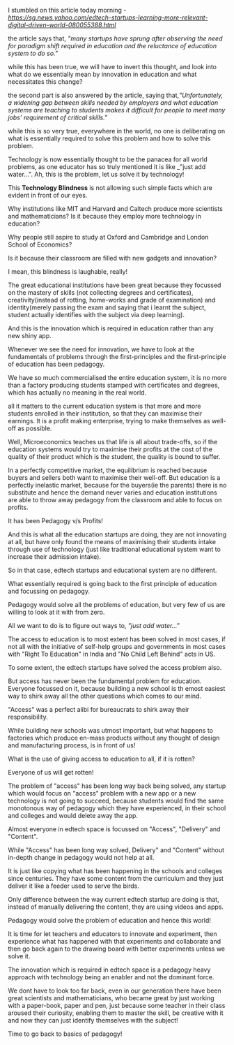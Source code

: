 I stumbled on this article today morning - _https://sg.news.yahoo.com/edtech-startups-learning-more-relevant-digital-driven-world-080055388.html_

the article says that, _"many startups have sprung after observing the need for paradigm shift required in education and the reluctance of education system to do so."_

while this has been true, we will have to invert this thought, and look into what do we essentially mean by innovation in education and what necessitates this change?

the second part is also answered by the article, saying that,_"Unfortunately, a widening gap between skills needed by employers and what
education systems are teaching to students makes it difficult for people to meet many jobs’ requirement of critical skills."_

while this is so very true, everywhere in the world, no one is deliberating on what is essentially required to solve this problem and how to solve this problem.

Technology is now essentially thought to be the panacea for all world problems, as one educator has so truly mentioned it is like _"just add water...". Ah, this is the problem, let us solve it by technology!

This **Technology Blindness** is not allowing such simple facts which are evident in front of our eyes.

Why institutions like MIT and Harvard and Caltech produce more scientists and mathematicians? Is it because they employ more technology in education?

Why people still aspire to study at Oxford and Cambridge and London School of Economics?

Is it because their classroom are filled with new gadgets and innovation?

I mean, this blindness is laughable, really!

The great educational institutions have been great because they focussed on the mastery of skills (not collecting degrees and certificates), creativity(instead of rotting, home-works and grade of examination) and identity(merely passing the exam and saying that i learnt the subject, student actually identifies with the subject via deep learning).

And this is the innovation which is required in education rather than any new shiny app.

Whenever we see the need for innovation, we have to look at the fundamentals of problems through the first-principles and the first-principle of education has been pedagogy.

We have so much commercialised the entire education system, it is no more than a factory producing students stamped with certificates and degrees, which has actually no meaning in the real world.

all it matters to the current education system is that more and more students enrolled in their institution, so that they can maximise their earnings. It is a profit making enterprise, trying to make themselves as well-off as possible.

Well, Microeconomics teaches us that life is all about trade-offs, so if the education systems would try to maximise their profits at the cost of the quality of their product which is the student, the quality is bound to suffer.

In a perfectly competitive market, the equilibrium is reached because buyers and sellers both want to maximise their well-off. But education is a perfectly inelastic market, because for the buyers(ie the parents) there is no substitute and hence the demand never varies and education institutions are able to throw away pedagogy from the classroom and able to focus on profits.

It has been Pedagogy v/s Profits!

And this is what all the education startups are doing, they are not innovating at all, but have only found the means of maximising their students intake through use of technology (just like traditional educational system want to increase their admission intake).

So in that case, edtech startups and educational system are no different.

What essentially required is going back to the first principle of education and focussing on pedagogy.

Pedagogy would solve all the problems of education, but very few of us are willing to look at it with from zero.

All we want to do is to figure out ways to, _"just add water..."_

The access to education is to most extent has been solved in most cases, if not all with the initiative of self-help groups and governments in most cases with "Right To Education" in India and "No Child Left Behind" acts in US.

To some extent, the edtech startups have solved the access problem also.

But access has never been the fundamental problem for education. Everyone focussed on it, because building a new school is th emost easiest way to shirk away all the other questions which comes to our mind.

"Access" was a perfect alibi for bureaucrats to shirk away their responsibility.

While building new schools was utmost important, but what happens to factories which produce en-mass products without any thought of design and manufacturing process, is in front of us!

What is the use of giving access to education to all, if it is rotten?

Everyone of us will get rotten!

The problem of "access" has been long way back being solved, any startup which would focus on "access" problem with a new app or a new technology is not going to succeed, because students would find the same monotonous way of pedagogy which they have experienced, in their school and colleges and would delete away the app.

Almost everyone in edtech space is focussed on "Access", "Delivery" and "Content".

While "Access" has been long way solved, Delivery" and "Content" without in-depth change in pedagogy would not help at all.

It is just like copying what has been happening in the schools and colleges since centuries. They have some content from the curriculum and they just deliver it like a feeder used to serve the birds.

Only difference between the way current edtech startup are doing is that, instead of manually delivering the content, they are using videos and apps.

Pedagogy would solve the problem of education and hence this world!

It is time for let teachers and educators to innovate and experiment, then experience what has happened with that experiments and collaborate and then go back again to the drawing board with better experiments unless we solve it.

The innovation which is required in edtech space is a pedagogy heavy approach with technology being an enabler and not the dominant force.

We dont have to look too far back, even in our generation there have been great scientists and mathematicians, who became great by just working with a paper-book, paper and pen, just because some teacher in their class aroused their curiosity, enabling them to master the skill, be creative with it and now they can just identify themselves with the subject!

Time to go back to basics of pedagogy!

